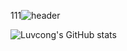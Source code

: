 111![header](https://capsule-render.vercel.app/api?type=Venom)

![Luvcong's GitHub stats](https://github-readme-stats.vercel.app/api?username=Luvcong&count_private=true)

<!--
**MIINGIJANG/MIINGIJANG** is a ✨ _special_ ✨ repository because its `README.md` (this file) appears on your GitHub profile.

Here are some ideas to get you started:

- 🔭 I’m currently working on ...
- 🌱 I’m currently learning ...
- 👯 I’m looking to collaborate on ...
- 🤔 I’m looking for help with ...
- 💬 Ask me about ...
- 📫 How to reach me: ...
- 😄 Pronouns: ...
- ⚡ Fun fact: ...
-->
